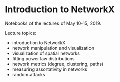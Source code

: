 # Introduction to NetworkX

Notebooks of the lectures of May 10-15, 2019.

Lecture topics:
  - introduction to NetworkX
  - network manipulation and visualization
  - visualization of spatial networks
  - fitting power law distributions
  - network metrics (degree, clustering, paths)
  - measuring assortativity in networks
  - random attacks
